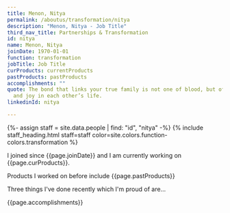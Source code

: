 ```yaml
---
title: Menon, Nitya
permalink: /aboutus/transformation/nitya
description: "Menon, Nitya - Job Title"
third_nav_title: Partnerships & Transformation
id: nitya
name: Menon, Nitya
joinDate: 1970-01-01
function: transformation
jobTitle: Job Title
curProducts: currentProducts
pastProducts: pastProducts
accomplishments: ""
quote: The bond that links your true family is not one of blood, but of respect
  and joy in each other’s life.
linkedinId: nitya

---
```


{%- assign staff = site.data.people | find: "id", "nitya" -%}
{% include staff_heading.html staff=staff color=site.colors.function-colors.transformation %}

<p>I joined since {{page.joinDate}} and I am currently working on {{page.curProducts}}.</p>

<p>Products I worked on before include {{page.pastProducts}}</p>

<p>Three things I've done recently which I'm proud of are...</p>
{{page.accomplishments}}

